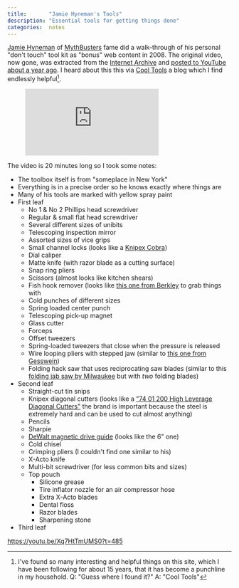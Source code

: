 ```yaml
---
title:       "Jamie Hyneman's Tools"
description: "Essential tools for getting things done"
categories:  notes
---
```


[Jamie Hyneman][1] of [MythBusters][2] fame did a walk-through of his personal "don't touch" tool kit as "bonus" web content in 2008.
The original video, now gone, was extracted from the [Internet Archive][3] and [posted to YouTube about a year ago][4].
I heard about this this via [Cool Tools][5] a blog which I find endlessly helpful[^1].

<figure class="r3x4">
  <div class="placeholder"></div>
  <iframe src="https://www.youtube-nocookie.com/embed/Xq7HtTmUMS0" frameborder="0" allow="accelerometer; autoplay; encrypted-media; gyroscope; picture-in-picture" allowfullscreen></iframe>
</figure>

The video is 20 minutes long so I took some notes:

- The toolbox itself is from "someplace in New York"
- Everything is in a precise order so he knows exactly where things are
- Many of his tools are marked with yellow spray paint
- First leaf
  - No 1 & No 2 Phillips head screwdriver
  - Regular & small flat head screwdriver
  - Several different sizes of unibits
  - Telescoping inspection mirror
  - Assorted sizes of vice grips
  - Small channel locks (looks like a [Knipex Cobra][6])
  - Dial caliper
  - Matte knife (with razor blade as a cutting surface)
  - Snap ring pliers
  - Scissors (almost looks like kitchen shears)
  - Fish hook remover (looks like [this one from Berkley][7] to grab things with
  - Cold punches of different sizes
  - Spring loaded center punch
  - Telescoping pick-up magnet
  - Glass cutter
  - Forceps
  - Offset tweezers
  - Spring-loaded tweezers that close when the pressure is released
  - Wire looping pliers with stepped jaw (similar to [this one from Gesswein][8])
  - Folding hack saw that uses reciprocating saw blades (similar to this [folding jab saw by Milwaukee][9] but with _two_ folding blades)
- Second leaf
  - Straight-cut tin snips
  - Knipex diagonal cutters (looks like a ["74 01 200 High Leverage Diagonal Cutters"][10] the brand is important because the steel is extremely hard and can be used to cut almost anything)
  - Pencils
  - Sharpie
  - [DeWalt magnetic drive guide][11] (looks like the 6" one)
  - Cold chisel
  - Crimping pliers (I couldn't find one similar to his)
  - X-Acto knife
  - Multi-bit screwdriver (for less common bits and sizes)
  - Top pouch
    - Silicone grease
    - Tire inflator nozzle for an air compressor hose
    - Extra X-Acto blades
    - Dental floss
    - Razor blades
    - Sharpening stone
- Third leaf

https://youtu.be/Xq7HtTmUMS0?t=485

[^1]: I've found so many interesting and helpful things on this site, which I have been following for about 15 years, that it has become a punchline in my household. Q: "Guess where I found it?" A: "Cool Tools"

[1]:  https://en.wikipedia.org/wiki/Jamie_Hyneman
[2]:  https://go.discovery.com/tv-shows/mythbusters/
[3]:  https://archive.org/
[4]:  https://www.youtube.com/watch?v=Xq7HtTmUMS0
[5]:  https://kk.org/cooltools/jamie-hyneman-gives-us-a-tour-of-his-dont-touch-toolkit/
[6]:  https://www.knipex.com/index.php?id=1216&L=1&page=group_detail&parentID=&groupID=1501
[7]:  https://www.berkley-fishing.com/berkley-tools-and-equipment-tools-berkley-fishingear/berkley-stainless-steel-hook-remover/1318363.html
[8]:  https://www.gesswein.com/p-7395-wire-looping-pliers.aspx
[9]:  https://www.amazon.com/Milwaukee-48-22-0305-Compatible-Reciprocating-Included/dp/B003KINVKA
[10]: https://www.knipex.com/index.php?id=1216&L=1&page=group_detail&parentID=1367&groupID=1478
[11]: https://www.dewalt.com/products/accessories/fastening-and-screwdriving-bits/sleeves-holders-and-drive-guides/drive-guides
